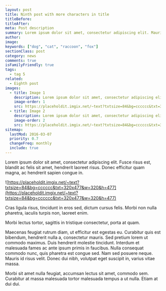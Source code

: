 ```yaml
---
layout: post
title: Ninth post with more characters in title
titleBefore:
titleAfter:
meta: Post description
summary: Lorem ipsum dolor sit amet, consectetur adipiscing elit. Mauris auctor libero vel hendrerit accumsan. Lorem ipsum dolor sit amet, consectetur adipiscing elit.
author:
image:
keywords: ["dog", "cat", "raccoon", "fox"]
sectionClass: post
category: news
comments: true
isFamilyFriendly: true
tags:
  - tag 5
related:
  - Eighth post
images:
  - title: Image 1
    description: Lorem ipsum dolor sit amet, consectetur adipiscing elit.
    image-order: 1
    src: https://placeholdit.imgix.net/~text?txtsize=84&bg=cccccc&txt=320x477&w=320&h=477
  - title: Image 2
    description: Lorem ipsum dolor sit amet, consectetur adipiscing elit.
    image-order: 2
    src: https://placeholdit.imgix.net/~text?txtsize=84&bg=cccccc&txt=320x477&w=320&h=477
sitemap:
  lastMod: 2016-03-07
  priority: 0.7
  changeFreq: monthly
  include: true
---
```


Lorem ipsum dolor sit amet, consectetur adipiscing elit. Fusce risus est, blandit ac felis sit amet, hendrerit laoreet risus. Donec efficitur quam magna, ac hendrerit sapien congue in.

![https://placeholdit.imgix.net/~text?txtsize=84&bg=cccccc&txt=320x477&w=320&h=477](https://placeholdit.imgix.net/~text?txtsize=84&bg=cccccc&txt=320x477&w=320&h=477)

Cras ligula risus, tincidunt in eros sed, dictum cursus felis.
Morbi non nulla pharetra, iaculis turpis non, laoreet enim.

Morbi lectus tortor, sagittis in tristique consectetur, porta at quam.

Maecenas feugiat rutrum diam, ut efficitur est egestas eu. Curabitur quis est bibendum, hendrerit nulla a, consectetur mauris.
Sed pretium lorem ut commodo maximus. Duis hendrerit molestie tincidunt. Interdum et malesuada fames ac ante ipsum primis in faucibus. Nulla consequat commodo nunc, quis pharetra est congue sed. Nam sed posuere neque. Mauris id risus velit.
Donec dui nibh, volutpat eget suscipit in, varius vitae massa.

Morbi sit amet nulla feugiat, accumsan lectus sit amet, commodo sem. Curabitur at massa malesuada tortor malesuada tempus a ut nulla. Etiam at dui dui.
